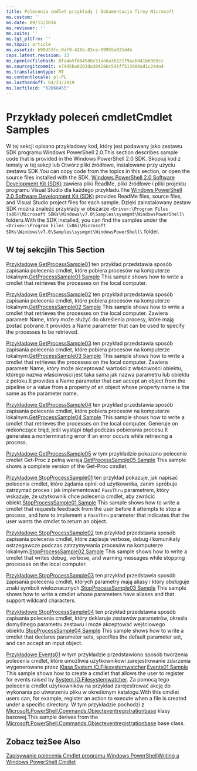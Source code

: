 ```yaml
---
title: Polecenia cmdlet przykłady | Dokumentacja firmy Microsoft
ms.custom: ''
ms.date: 09/13/2016
ms.reviewer: ''
ms.suite: ''
ms.tgt_pltfrm: ''
ms.topic: article
ms.assetid: b99d53fc-0af9-426b-82ce-09955e031d4b
caps.latest.revision: 13
ms.openlocfilehash: 0fa4a5f804586c51ae6a36121f9aab041b0989cc
ms.sourcegitcommit: e7445ba8203da304286c591ff513900ad1c244a4
ms.translationtype: MT
ms.contentlocale: pl-PL
ms.lasthandoff: 04/23/2019
ms.locfileid: "62068455"
---
```

# <a name="cmdlet-samples"></a><span data-ttu-id="65efc-102">Przykłady poleceń cmdlet</span><span class="sxs-lookup"><span data-stu-id="65efc-102">Cmdlet Samples</span></span>

<span data-ttu-id="65efc-103">W tej sekcji opisano przykładowy kod, który jest podawany jako zestawu SDK programu Windows PowerShell 2.0.</span><span class="sxs-lookup"><span data-stu-id="65efc-103">This section describes sample code that is provided in the Windows PowerShell 2.0 SDK.</span></span> <span data-ttu-id="65efc-104">Skopiuj kod z tematy w tej sekcji lub Otwórz pliki źródłowe, instalowane przy użyciu zestawu SDK.</span><span class="sxs-lookup"><span data-stu-id="65efc-104">You can copy code from the topics in this section, or open the source files installed with the SDK.</span></span> <span data-ttu-id="65efc-105">[Windows PowerShell 2.0 Software Development Kit (SDK)](https://www.microsoft.com/en-us/download/details.aspx?id=2560) zawiera pliki ReadMe, pliki źródłowe i pliki projektu programu Visual Studio dla każdego przykładu.</span><span class="sxs-lookup"><span data-stu-id="65efc-105">The [Windows PowerShell 2.0 Software Development Kit (SDK)](https://www.microsoft.com/en-us/download/details.aspx?id=2560) provides ReadMe files, source files, and Visual Studio project files for each sample.</span></span> <span data-ttu-id="65efc-106">Dzięki zainstalowany zestaw SDK można znaleźć przykłady w obszarze `<Drive>:\Program Files (x86)\Microsoft SDKs\Windows\v7.0\Samples\sysmgmt\WindowsPowerShell\` folderu.</span><span class="sxs-lookup"><span data-stu-id="65efc-106">With the SDK installed, you can find the samples under the `<Drive>:\Program Files (x86)\Microsoft SDKs\Windows\v7.0\Samples\sysmgmt\WindowsPowerShell\` folder.</span></span>

## <a name="in-this-section"></a><span data-ttu-id="65efc-107">W tej sekcji</span><span class="sxs-lookup"><span data-stu-id="65efc-107">In This Section</span></span>

<span data-ttu-id="65efc-108">[Przykładowe GetProcessSample01](./getprocesssample01-sample.md) ten przykład przedstawia sposób zapisania polecenia cmdlet, które pobiera procesów na komputerze lokalnym.</span><span class="sxs-lookup"><span data-stu-id="65efc-108">[GetProcessSample01 Sample](./getprocesssample01-sample.md) This sample shows how to write a cmdlet that retrieves the processes on the local computer.</span></span>

<span data-ttu-id="65efc-109">[Przykładowe GetProcessSample02](./getprocesssample02-sample.md) ten przykład przedstawia sposób zapisania polecenia cmdlet, które pobiera procesów na komputerze lokalnym.</span><span class="sxs-lookup"><span data-stu-id="65efc-109">[GetProcessSample02 Sample](./getprocesssample02-sample.md) This sample shows how to write a cmdlet that retrieves the processes on the local computer.</span></span> <span data-ttu-id="65efc-110">Zawiera parametr Name, który może służyć do określenia procesy, które mają zostać pobrane.</span><span class="sxs-lookup"><span data-stu-id="65efc-110">It provides a Name parameter that can be used to specify the processes to be retrieved.</span></span>

<span data-ttu-id="65efc-111">[Przykładowe GetProcessSample03](./getprocesssample03-sample.md) ten przykład przedstawia sposób zapisania polecenia cmdlet, które pobiera procesów na komputerze lokalnym.</span><span class="sxs-lookup"><span data-stu-id="65efc-111">[GetProcessSample03 Sample](./getprocesssample03-sample.md) This sample shows how to write a cmdlet that retrieves the processes on the local computer.</span></span> <span data-ttu-id="65efc-112">Zawiera parametr Name, który może akceptować wartości z właściwości obiektu, którego nazwa właściwości jest taka sama jak nazwa parametru lub obiektu z potoku.</span><span class="sxs-lookup"><span data-stu-id="65efc-112">It provides a Name parameter that can accept an object from the pipeline or a value from a property of an object whose property name is the same as the parameter name.</span></span>

<span data-ttu-id="65efc-113">[Przykładowe GetProcessSample04](./getprocesssample04-sample.md) ten przykład przedstawia sposób zapisania polecenia cmdlet, które pobiera procesów na komputerze lokalnym.</span><span class="sxs-lookup"><span data-stu-id="65efc-113">[GetProcessSample04 Sample](./getprocesssample04-sample.md) This sample shows how to write a cmdlet that retrieves the processes on the local computer.</span></span> <span data-ttu-id="65efc-114">Generuje on niekończące błąd, jeśli wystąpi błąd podczas pobierania procesu.</span><span class="sxs-lookup"><span data-stu-id="65efc-114">It generates a nonterminating error if an error occurs while retrieving a process.</span></span>

<span data-ttu-id="65efc-115">[Przykładowe GetProcessSample05](./getprocesssample05-sample.md) w tym przykładzie pokazano polecenie cmdlet Get-Proc z pełną wersją.</span><span class="sxs-lookup"><span data-stu-id="65efc-115">[GetProcessSample05 Sample](./getprocesssample05-sample.md) This sample shows a complete version of the Get-Proc cmdlet.</span></span>

<span data-ttu-id="65efc-116">[Przykładowe StopProcessSample01](./stopprocesssample01-sample.md) ten przykład pokazuje, jak napisać polecenia cmdlet, które żądania opinii od użytkownika, zanim spróbuje zatrzymać proces i jak implementować `PassThru` parametrem, który wskazuje, że użytkownik chce polecenia cmdlet, aby zwrócić obiekt.</span><span class="sxs-lookup"><span data-stu-id="65efc-116">[StopProcessSample01 Sample](./stopprocesssample01-sample.md) This sample shows how to write a cmdlet that requests feedback from the user before it attempts to stop a process, and how to implement a `PassThru` parameter that indicates that the user wants the cmdlet to return an object.</span></span>

<span data-ttu-id="65efc-117">[Przykładowe StopProcessSample02](./stopprocesssample02-sample.md) ten przykład przedstawia sposób zapisania polecenia cmdlet, które zapisuje verbose, debug i komunikaty ostrzegawcze podczas zatrzymywania procesów na komputerze lokalnym.</span><span class="sxs-lookup"><span data-stu-id="65efc-117">[StopProcessSample02 Sample](./stopprocesssample02-sample.md) This sample shows how to write a cmdlet that writes debug, verbose, and warning messages while stopping processes on the local computer.</span></span>

<span data-ttu-id="65efc-118">[Przykładowe StopProcessSample03](./stopprocesssample03-sample.md) ten przykład przedstawia sposób zapisania polecenia cmdlet, których parametry mają aliasy i który obsługuje znaki symboli wieloznacznych.</span><span class="sxs-lookup"><span data-stu-id="65efc-118">[StopProcessSample03 Sample](./stopprocesssample03-sample.md) This sample shows how to write a cmdlet whose parameters have aliases and that support wildcard characters.</span></span>

<span data-ttu-id="65efc-119">[Przykładowe StopProcessSample04](./stopprocesssample04-sample.md) ten przykład przedstawia sposób zapisania polecenia cmdlet, który deklaruje zestawów parametrów, określa domyślnego parametru zestawu i może akceptować wejściowego obiektu.</span><span class="sxs-lookup"><span data-stu-id="65efc-119">[StopProcessSample04 Sample](./stopprocesssample04-sample.md) This sample shows how to write a cmdlet that declares parameter sets, specifies the default parameter set, and can accept an input object.</span></span>

<span data-ttu-id="65efc-120">[Przykładowe Events01](./events01-sample.md) w tym przykładzie przedstawiono sposób tworzenia polecenia cmdlet, które umożliwia użytkownikowi zarejestrowanie zdarzenia wygenerowane przez [Klasa System.IO.Filesystemwatcher](/dotnet/api/System.IO.FileSystemWatcher).</span><span class="sxs-lookup"><span data-stu-id="65efc-120">[Events01 Sample](./events01-sample.md) This sample shows how to create a cmdlet that allows the user to register for events raised by [System.IO.Filesystemwatcher](/dotnet/api/System.IO.FileSystemWatcher).</span></span> <span data-ttu-id="65efc-121">Za pomocą tego polecenia cmdlet użytkowników na przykład zarejestrować akcję do wykonania po utworzeniu pliku w określonym katalogu.</span><span class="sxs-lookup"><span data-stu-id="65efc-121">With this cmdlet users can, for example, register an action to execute when a file is created under a specific directory.</span></span> <span data-ttu-id="65efc-122">W tym przykładzie pochodzi z [Microsoft.PowerShell.Commands.Objecteventregistrationbase](/dotnet/api/Microsoft.PowerShell.Commands.ObjectEventRegistrationBase) klasy bazowej.</span><span class="sxs-lookup"><span data-stu-id="65efc-122">This sample derives from the [Microsoft.PowerShell.Commands.Objecteventregistrationbase](/dotnet/api/Microsoft.PowerShell.Commands.ObjectEventRegistrationBase) base class.</span></span>

## <a name="see-also"></a><span data-ttu-id="65efc-123">Zobacz też</span><span class="sxs-lookup"><span data-stu-id="65efc-123">See Also</span></span>

[<span data-ttu-id="65efc-124">Zapisywanie polecenia Cmdlet programu Windows PowerShell</span><span class="sxs-lookup"><span data-stu-id="65efc-124">Writing a Windows PowerShell Cmdlet</span></span>](./writing-a-windows-powershell-cmdlet.md)
